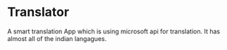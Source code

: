 # Translator
A smart translation App which is using microsoft api for translation. It has almost all of the indian langagues.
